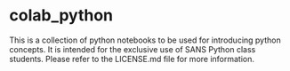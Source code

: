 # colab_python

This is a collection of python notebooks to be used for introducing python concepts. It is intended for the exclusive use of SANS Python class students. Please refer to the LICENSE.md file for more information.